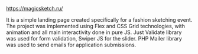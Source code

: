 https://magicsketch.ru/ 

It is a simple landing page created specifically for a fashion sketching event.
The project was implemented using Flex and CSS Grid technologies, with animation and all main interactivity done in pure JS. 
Just Validate library was used for form validation, Swiper JS for the slider. PHP Mailer library was used to send emails for application submissions.
